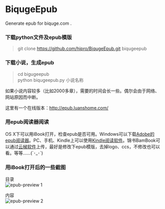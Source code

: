 BiqugeEpub
==========

Generate epub for biquge.com .

### 下载python文件及epub模版

> git clone https://github.com/hipro/BiqugeEpub.git biqugeepub 

### 下载小说，生成epub
  
> cd bigugeepub  
> python biqugeepub.py 小说名称

如果小说内容较多（比如2000多章），需要的时间会长一些。偶尔会由于网络、网站原因而中断。

这里有一个在线版本：http://epub.luanshome.com/

### 用epub阅读器阅读

OS X下可以用iBook打开，检查epub是否可用。Windows可以下载[Adobe的epub阅读器](http://www.adobe.com/products/digital-editions/download.html)。PC、手机、Kindle上可以使用[Kindle阅读软件](http://www.amazon.cn/gp/feature.html/ref=sa_menu_kindle_l2_f98968?ie=UTF8&docId=98968)。锦书BamBook可以通过[云梯软件](http://dlc2.sdo.com/FTP/ebook/20111010/1/snda_PCClient_0.98.zip)上传，最好是修改下epub模版，去掉logo、ccs，不修改也可以看。等等……(´･_･`)

### 用iBook打开后的一些截图

目录   
![epub-preview 1](https://lh4.googleusercontent.com/-ygB-eQSGAEM/UrLqAWawCaI/AAAAAAAAAB4/d_CYZc5SjoA/s800/epub2.jpg "目录")

内容   
![epub-preview 2](https://lh3.googleusercontent.com/-2cOi4r9lOsg/UrLqBMuk85I/AAAAAAAAACE/D-apzvJXJNw/s800/epub4.jpg "内容")

